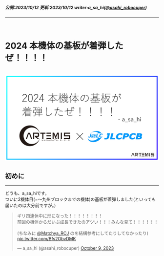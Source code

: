##### 公開:2023/10/12 更新:2023/10/12 writer:a_sa_hi([@asahi_robocuper](https://twitter.com/asahi_robocuper))
---
<br>

# 2024 本機体の基板が着弾したぜ！！！！

<br>
<img src="title.png" class="postpic"> 
<br>

## 初めに
---
どうも、a_sa_hiです。<br>
ついに2機体目(=～九州ブロックまでの機体)の基板が着弾しました(といっても届いたのは大分前ですが。)<br>

<blockquote class="twitter-tweet" data-theme="dark"><p lang="ja" dir="ltr">ギリ四連休中に形になった！！！！！！！！ <br>前回の機体からだいぶ成長できたのアツい！！！みんな見て！！！！！！ <br><br>(ちなみに <a href="https://twitter.com/Matchya_RCJ?ref_src=twsrc%5Etfw">@Matchya_RCJ</a> のを結構参考にしてたりしてなかったり) <a href="https://t.co/Bfs2ObvDMK">pic.twitter.com/Bfs2ObvDMK</a></p>&mdash; a_sa_hi (@asahi_robocuper) <a href="https://twitter.com/asahi_robocuper/status/1711258278968377754?ref_src=twsrc%5Etfw">October 9, 2023</a></blockquote> <script async src="https://platform.twitter.com/widgets.js" charset="utf-8"></script>